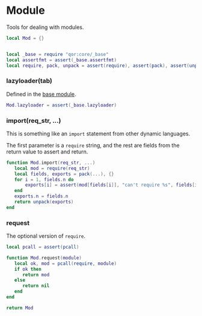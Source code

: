 # Module

Tools for dealing with modules\.


```lua
local Mod = {}
```

```lua

local _base = require "qor:core/_base"
local assertfmt = assert(_base.assertfmt)
local require, pack, unpack = assert(require), assert(pack), assert(unpack)
```


### lazyloader\(tab\)

Defined in the [base module](https://gitlab.com/special-circumstance/qor/-/blob/trunk/doc/md/core/_base.md)\.

```lua
Mod.lazyloader = assert(_base.lazyloader)
```


### import\(req\_str, \.\.\.\)

This is something like an `import` statement from other dynamic languages\.

The first parameter is a `require` string, and the rest are fields from the
return value to assert and return\.

```lua
function Mod.import(req_str, ...)
   local mod = require(req_str)
   local fields, exports = pack(...), {}
   for i = 1, fields.n do
       exports[i] = assert(mod[fields[i]], "can't require %s", fields[i])
   end
   exports.n = fields.n
   return unpack(exports)
end
```


### request

The optional version of `require`\.

```lua
local pcall = assert(pcall)

function Mod.request(module)
   local ok, mod = pcall(require, module)
   if ok then
      return mod
   else
      return nil
   end
end
```

```lua
return Mod
```
